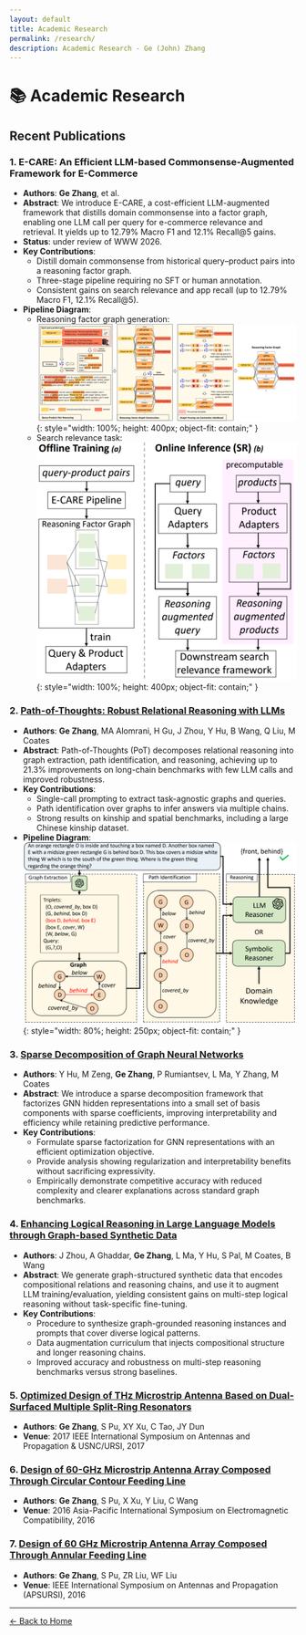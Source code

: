 ```yaml
---
layout: default
title: Academic Research
permalink: /research/
description: Academic Research - Ge (John) Zhang
---
```


# 📚 Academic Research

## Recent Publications

### 1. **E-CARE: An Efficient LLM-based Commonsense-Augmented Framework for E-Commerce**
- **Authors**: **Ge Zhang**, et al.
- **Abstract**: We introduce E-CARE, a cost-efficient LLM-augmented framework that distills domain commonsense into a factor graph, enabling one LLM call per query for e-commerce relevance and retrieval. It yields up to 12.79% Macro F1 and 12.1% Recall@5 gains.
- **Status**: under review of WWW 2026.
- **Key Contributions**: 
  - Distill domain commonsense from historical query–product pairs into a reasoning factor graph.
  - Three-stage pipeline requiring no SFT or human annotation.
  - Consistent gains on search relevance and app recall (up to 12.79% Macro F1, 12.1% Recall@5).
- **Pipeline Diagram**:
  - Reasoning factor graph generation:
  ![E-CARE Pipeline](/resources/ECARE_pipeline.png){: style="width: 100%; height: 400px; object-fit: contain;" }
  - Search relevance task:
  ![Research Pipeline](/resources/research_pipeline.png){: style="width: 100%; height: 400px; object-fit: contain;" }

### 2. [**Path-of-Thoughts: Robust Relational Reasoning with LLMs**](https://arxiv.org/abs/2412.17963)
- **Authors**: **Ge Zhang**, MA Alomrani, H Gu, J Zhou, Y Hu, B Wang, Q Liu, M Coates
- **Abstract**: Path-of-Thoughts (PoT) decomposes relational reasoning into graph extraction, path identification, and reasoning, achieving up to 21.3% improvements on long-chain benchmarks with few LLM calls and improved robustness.
- **Key Contributions**:
  - Single-call prompting to extract task-agnostic graphs and queries.
  - Path identification over graphs to infer answers via multiple chains.
  - Strong results on kinship and spatial benchmarks, including a large Chinese kinship dataset.
- **Pipeline Diagram**:
  ![Path-of-Thoughts Pipeline](/resources/pot_pipeline.png){: style="width: 80%; height: 250px; object-fit: contain;" }

### 3. [**Sparse Decomposition of Graph Neural Networks**](https://arxiv.org/abs/2410.19723)
- **Authors**: Y Hu, M Zeng, **Ge Zhang**, P Rumiantsev, L Ma, Y Zhang, M Coates
- **Abstract**: We introduce a sparse decomposition framework that factorizes GNN hidden representations into a small set of basis components with sparse coefficients, improving interpretability and efficiency while retaining predictive performance.
- **Key Contributions**:
  - Formulate sparse factorization for GNN representations with an efficient optimization objective.
  - Provide analysis showing regularization and interpretability benefits without sacrificing expressivity.
  - Empirically demonstrate competitive accuracy with reduced complexity and clearer explanations across standard graph benchmarks.

### 4. [**Enhancing Logical Reasoning in Large Language Models through Graph-based Synthetic Data**](https://arxiv.org/abs/2409.12437)
- **Authors**: J Zhou, A Ghaddar, **Ge Zhang**, L Ma, Y Hu, S Pal, M Coates, B Wang
- **Abstract**: We generate graph-structured synthetic data that encodes compositional relations and reasoning chains, and use it to augment LLM training/evaluation, yielding consistent gains on multi-step logical reasoning without task-specific fine-tuning.
- **Key Contributions**:
  - Procedure to synthesize graph-grounded reasoning instances and prompts that cover diverse logical patterns.
  - Data augmentation curriculum that injects compositional structure and longer reasoning chains.
  - Improved accuracy and robustness on multi-step reasoning benchmarks versus strong baselines.

### 5. [**Optimized Design of THz Microstrip Antenna Based on Dual-Surfaced Multiple Split-Ring Resonators**](https://ieeexplore.ieee.org/document/8072920)
- **Authors**: **Ge Zhang**, S Pu, XY Xu, C Tao, JY Dun
- **Venue**: 2017 IEEE International Symposium on Antennas and Propagation & USNC/URSI, 2017

### 6. [**Design of 60-GHz Microstrip Antenna Array Composed Through Circular Contour Feeding Line**](https://ieeexplore.ieee.org/document/7522931)
- **Authors**: **Ge Zhang**, S Pu, X Xu, Y Liu, C Wang
- **Venue**: 2016 Asia-Pacific International Symposium on Electromagnetic Compatibility, 2016

### 7. [**Design of 60 GHz Microstrip Antenna Array Composed Through Annular Feeding Line**](https://ieeexplore.ieee.org/document/7696531)
- **Authors**: **Ge Zhang**, S Pu, ZR Liu, WF Liu
- **Venue**: IEEE International Symposium on Antennas and Propagation (APSURSI), 2016

---

[← Back to Home](/)
